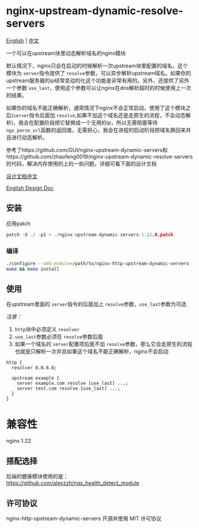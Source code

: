 # nginx-upstream-dynamic-resolve-servers

[English](./README.md)  |  [中文](./README.cn.md)

一个可以在upstream块里动态解析域名的nginx模块

默认情况下，nginx只会在启动的时候解析一次upstream块里配置的域名。这个模块为 `server`指令提供了 `resolve`参数，可以异步解析upstream域名。如果你的upstream服务器的ip经常变动的化这个功能是非常有用的。另外，还提供了另外一个参数 `use_last`，使用这个参数可以让nginx在dns解析超时的时候使用上一次的结果。

如果你的域名不能正确解析，通常情况下nginx不会正常启动，使用了这个模块之后(`server`指令后面加 `resolve`,如果不加这个域名还是走原生的流程，不会动态解析)，我会在配置阶段把它替换成一个无用的ip，所以无需阻塞等待 `ngx_parse_url`函数的返回值，无需担心，我会在进程的启动阶段把域名换回来并且进行动态解析。

参考了https://github.com/GUI/nginx-upstream-dynamic-servers和https://github.com/zhaofeng0019/nginx-upstream-dynamic-resolve-servers的代码，解决内存使用的上的一些问题，详细可看下面的设计文档

 [设计文档中文](./doc/nginx_dynamic_server.md)

 [English Design Doc](./doc/nginx_dynamic_server_EN.md)

## 安装

应用patch

```c
patch -d ./ -p1 < ./nginx-upstream-dynamic-servers-1.22.0.patch
```

### 编译

```sh
./configure --add-module=/path/to/nginx-http-upstream-dynamic-servers
make && make install
```

## 使用

在upstream里面的 `server`指令的后面加上 `resolve`参数，`use_last`参数为可选

*注意：*

1. `http`块中必须定义 `resolver`
2. `use_last`参数必须在 `resolve`参数后面
3. 如果一个域名的 `server`配置项后面不加 `resolve`参数，那么它会走原生的流程也就是只解析一次并且如果这个域名不能正确解析，nginx不会启动

```
http {
  resolver 8.8.8.8;

  upstream example {
    server example.com resolve [use_last] ...;
    server test.com resolve [use_last] ...;
  }
}
```

# 兼容性

nginx 1.22

## 搭配选择

后端的健康模块使用的是：https://github.com/alexzzh/ngx_health_detect_module

## 许可协议

nginx-http-upstream-dynamic-servers 开源并使用 MIT 许可协议
